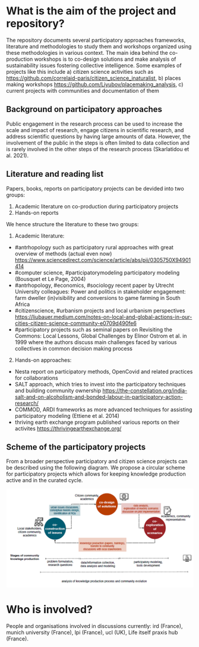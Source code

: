 # What is the aim of the project and repository?
The repository documents several participatory approaches frameworks, literature and methodologies to study them and workshops organized using these methodologies in various context.
The main idea behind the co-production workshops is to co-design solutions and make analysis of sustainability issues fostering collective intelligence. 
Some examples of projects like this include a) citizen science activities such as https://github.com/correlaid-paris/citizen_science_inaturalist, b) places making workshops https://github.com/Liyubov/placemaking_analysis, c) current projects with communities and documentation of them

## Background on participatory approaches 

Public engagement in the research process can be used to increase the scale and impact of research, engage citizens in scientific research, and address scientific questions by having large amounts of data. However, the involvement of the public in the steps is often limited to data collection and is rarely involved in the other steps of the research process (Skarlatidou et al. 2021). 

## Literature and reading list   


Papers, books, reports  on participatory projects can be devided into two groups:
1. Academic literature on co-production during participatory projects 
2. Hands-on reports 

We hence structure the literature to these two groups:

1. Academic literature:
- #antrhopology such as participatory rural approaches with great overview of methods (actual even now) https://www.sciencedirect.com/science/article/abs/pii/0305750X94901414
- #computer science, #participatorymodeling participatory modeling (Bousquet et Le Page, 2004)
- #antrhopology, #economics, #sociology recent paper by Utrecht University colleagues: Power and politics in stakeholder engagement: farm dweller (in)visibility and conversions to game farming in South Africa
- #citizenscience, #urbanism projects and local urbanism perspectives https://liubauer.medium.com/notes-on-local-and-global-actions-in-our-cities-citizen-science-community-e0709d490fe6
- #participatory projects such as seminal papers on Revisiting the Commons: Local Lessons, Global Challenges by Elinor Ostrom et al. in 1999 where the authors discuss main challenges faced by various collectives in common decision making process 

2. Hands-on approaches:
- Nesta report on participatory methods, OpenCovid and related practices for collaborations
- SALT approach, which tries to invest into the participatory techniques and building community ownership https://the-constellation.org/india-salt-and-on-alcoholism-and-bonded-labour-in-participatory-action-research/
- COMMOD, ARDI frameworks as more advanced techniques for assisting participatory modeling (Ettiene et al. 2014)
- thriving earth exchange program published various reports on their activites  https://thrivingearthexchange.org/

## Scheme of the participatory projects 

From a broader perspective participatory and citizen science projects can be described using the following diagram.
We propose a circular scheme for participatory projects which allows for keeping knowledge production active and in the curated cycle. 

![plot](https://github.com/cityinteractionlab/participatory_approaches/blob/main/figures/co-production%20workshops.PNG)

# Who is involved?
People and organisations involved in discussions currently: ird (France), munich university (France), lpi (France), ucl (UK), Life itself praxis hub (France). 


